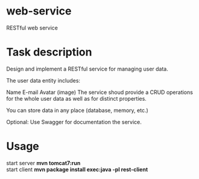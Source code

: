 # web-service
RESTful web service

# Task description

Design and implement a RESTful service for managing user data.

The user data entity includes:

Name
E-mail
Avatar (image)
The service shoud provide a CRUD operations for the whole user data as well as for distinct properties.

You can store data in any place (database,  memory, etc.)

Optional: Use Swagger for documentation the service.

# Usage

start server **mvn tomcat7:run** <br/>
start client **mvn package install exec:java -pl rest-client**
